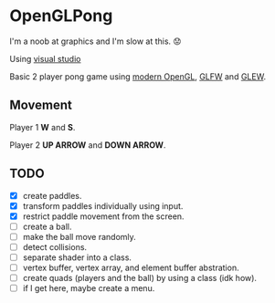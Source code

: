 # OpenGLPong

I'm a noob at graphics and I'm slow at this. 😟

Using [visual studio](https://www.visualstudio.com/)

Basic 2 player pong game using [modern OpenGL](https://en.wikibooks.org/wiki/OpenGL_Programming/Modern_OpenGL_Introduction), [GLFW](http://www.glfw.org/)  and [GLEW](http://glew.sourceforge.net/).



## Movement
Player 1 **W** and **S**.

Player 2 **UP ARROW** and **DOWN ARROW**.

## TODO
- [x] create paddles.
- [x] transform paddles individually using input.
- [x] restrict paddle movement from the screen.
- [ ] create a ball.
- [ ] make the ball move randomly.
- [ ] detect collisions.
- [ ] separate shader into a class.
- [ ] vertex buffer, vertex array, and element buffer abstration.
- [ ] create quads (players and the ball) by using a class (idk how).
- [ ] if I get here, maybe create a menu.
